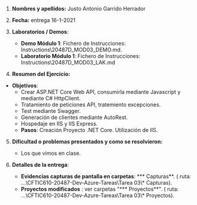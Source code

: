 1. **Nombres y apellidos:** Justo Antonio Garrido Herrador

2. **Fecha:** entrega 16-1-2021

3. **Laboratorios / Demos**: 
   
   - **Demo Módulo 1**: Fichero de Instrucciones: Instructions\20487D_MOD03_DEMO.md. 
   - **Laboratorio Módulo 1**: Fichero de Instrucciones: Instructions\20487D_MOD03_LAK.md
   
4. **Resumen del Ejercicio:**
* **Objetivos**: 
     * Crear ASP.NET Core Web API, consumirla mediante Javascript y mediante C# HttpClient. 
     * Tratamiento de peticiones API, tratemiento excepciones.
     * Test mediante Swagger.
   * Generación de clientes mediante AutoRest.
   * Hospedaje en IIS y IIS Express.
   * **Pasos**:  Creación Proyecto .NET Core. Utilización de IIS. 
   
5. **Dificultad o problemas presentados y como se resolvieron:**  

   * Los que vimos en clase.
   
6. **Detalles de la entrega**: 

   * **Evidencias capturas de pantalla en carpetas**: *** Capturas**. ( ruta: ...\\CFTIC610-20487-Dev-Azure-Tareas\Tarea 03\\* Capturas).
   * **Proyectos modificados** : ver carpetas "*** Proyectos**". ( ruta: ...\CFTIC610-20487-Dev-Azure-Tareas\Tarea 03\\* Proyectos).

